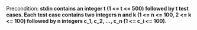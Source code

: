 Precondition: **stdin contains an integer t (1 <= t <= 500) followed by t test cases. Each test case contains two integers n and k (1 <= n <= 100, 2 <= k <= 100) followed by n integers c_1, c_2, ..., c_n (1 <= c_i <= 100).**